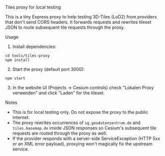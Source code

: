 Tiles proxy for local testing

This is a tiny Express proxy to help testing 3D-Tiles (LoD2) from providers that don't send CORS headers. It forwards requests and rewrites tileset JSON to route subsequent tile requests through the proxy.

Usage

1. Install dependencies:

```pwsh
cd tools/tiles-proxy
npm install
```

2. Start the proxy (default port 3000):

```pwsh
npm start
```

3. In the website UI (Projects -> Cesium controls) check "Lokalen Proxy verwenden" and click "Laden" for the tileset.

Notes
- This is for local testing only. Do not expose the proxy to the public internet.
- The proxy rewrites occurrences of `sg.geodatenzentrum.de` and `tiles.basemap.de` inside JSON responses so Cesium's subsequent tile requests are routed through the proxy as well.
- If the provider responds with a server-side ServiceException (HTTP 5xx or an XML error payload), proxying won't magically fix the upstream service.
